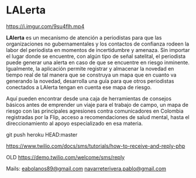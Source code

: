 # LALerta

https://i.imgur.com/9su4flh.mp4

**LAlerta** es un mecanismo de atención a periodistas para que las organizaciones no gubernamentales y los contactos de confianza rodeen la labor del periodista en momentos de incertidumbre y amenaza. Sin importar el lugar donde se encuentre, con algún tipo de señal satelital, el periodista puede generar una alerta en caso de que se encuentre en riesgo inminente. Igualmente, la aplicación permite registrar y almacenar la novedad en tiempo real de tal manera que se construya un mapa que en cuanto va generando la novedad, desarrolla una guía para que otros periodistas conectados a LAlerta tengan en cuenta ese mapa de riesgo. 
  
Aquí pueden encontrar desde una caja de herramientas de consejos básicos antes de emprender un viaje para el trabajo de campo, un mapa de riesgo con las principales agresiones contra comunicadores en Colombia registradas por la Flip, acceso a recomendaciones de salud mental, hasta el direccionamiento al apoyo especializado en esa materia. 




git push heroku HEAD:master

https://www.twilio.com/docs/sms/tutorials/how-to-receive-and-reply-php

OLD
https://demo.twilio.com/welcome/sms/reply

Mails: 
eabolanos89@gmail.com
navarreterivera.pablo@gmail.com